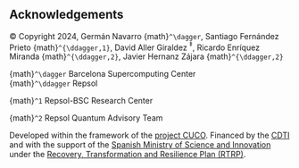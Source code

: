 ## Acknowledgements

© Copyright 2024, Germán Navarro {math}`^\dagger`, Santiago Fernández Prieto {math}`^{\ddagger,1}`, David Aller Giraldez $^\ddagger$, Ricardo Enríquez Miranda {math}`^{\ddagger,2}`, Javier Hernanz Zájara {math}`^{\ddagger,2}`

{math}`^\dagger` Barcelona Supercomputing Center
\
{math}`^\ddagger` Repsol

{math}`^1` Repsol-BSC Research Center

{math}`^2` Repsol Quantum Advisory Team

Developed within the framework of the [project CUCO](https://www.cuco.tech/). Financed by the [CDTI](https://www.cdti.es/en) and with the support of the [Spanish Ministry of Science and Innovation](https://www.ciencia.gob.es/en/) under the [Recovery, Transformation and Resilience Plan (RTRP)](https://www.ciencia.gob.es/en/Estrategias-y-Planes/Plan-de-Recuperacion-Transformacion-y-Resiliencia-PRTR.html).